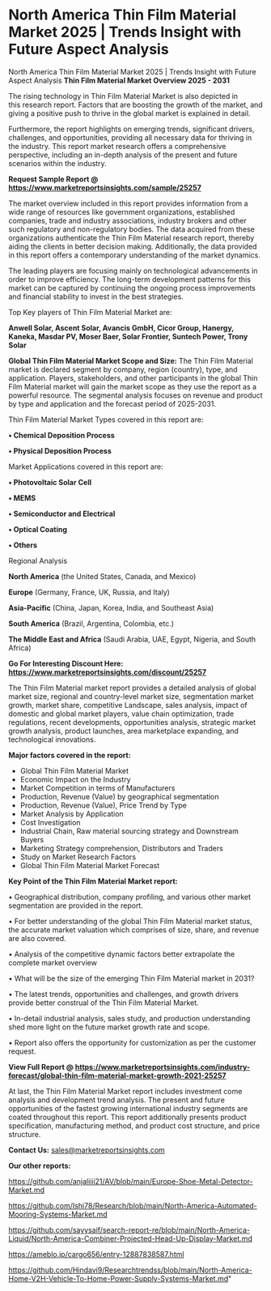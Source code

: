 # North America Thin Film Material Market 2025 | Trends Insight with Future Aspect Analysis
 North America Thin Film Material Market 2025 | Trends Insight with Future Aspect Analysis
<Strong> Thin Film Material Market Overview 2025 - 2031</strong>

The rising technology in Thin Film Material Market is also depicted in this research report. Factors that are boosting the growth of the market, and giving a positive push to thrive in the global market is explained in detail.

Furthermore, the report highlights on emerging trends, significant drivers, challenges, and opportunities, providing all necessary data for thriving in the industry. This report market research offers a comprehensive perspective, including an in-depth analysis of the present and future scenarios within the industry.

<strong>Request Sample Report @ <a href=https://www.marketreportsinsights.com/sample/25257>https://www.marketreportsinsights.com/sample/25257</a></strong>

The market overview included in this report provides information from a wide range of resources like government organizations, established companies, trade and industry associations, industry brokers and other such regulatory and non-regulatory bodies. The data acquired from these organizations authenticate the Thin Film Material research report, thereby aiding the clients in better decision making. Additionally, the data provided in this report offers a contemporary understanding of the market dynamics.

The leading players are focusing mainly on technological advancements in order to improve efficiency. The long-term development patterns for this market can be captured by continuing the ongoing process improvements and financial stability to invest in the best strategies.

Top Key players of Thin Film Material Market are:

<strong>Anwell Solar, Ascent Solar, Avancis GmbH, Cicor Group, Hanergy, Kaneka, Masdar PV, Moser Baer, Solar Frontier, Suntech Power, Trony Solar</strong>

<strong><b>Global Thin Film Material Market Scope and Size:</b></strong>
The Thin Film Material market is declared segment by company, region (country), type, and application. Players, stakeholders, and other participants in the global Thin Film Material market will gain the market scope as they use the report as a powerful resource. The segmental analysis focuses on revenue and product by type and application and the forecast period of 2025-2031.

Thin Film Material Market Types covered in this report are:

<strong>• Chemical Deposition Process

• Physical Deposition Process</strong>

Market Applications covered in this report are:

<strong>• Photovoltaic Solar Cell

• MEMS

• Semiconductor and Electrical

• Optical Coating

• Others</strong> 

Regional Analysis

<strong>North America</strong> (the United States, Canada, and Mexico)

<strong>Europe</strong> (Germany, France, UK, Russia, and Italy)

<strong>Asia-Pacific</strong> (China, Japan, Korea, India, and Southeast Asia)

<strong>South America</strong> (Brazil, Argentina, Colombia, etc.)

<strong>The Middle East and Africa</strong> (Saudi Arabia, UAE, Egypt, Nigeria, and South Africa)

<strong>Go For Interesting Discount Here: <a href=https://www.marketreportsinsights.com/discount/25257>https://www.marketreportsinsights.com/discount/25257</a></strong>

The Thin Film Material market report provides a detailed analysis of global market size, regional and country-level market size, segmentation market growth, market share, competitive Landscape, sales analysis, impact of domestic and global market players, value chain optimization, trade regulations, recent developments, opportunities analysis, strategic market growth analysis, product launches, area marketplace expanding, and technological innovations.

<strong><b>Major factors covered in the report:</b></strong>
<ul>
  <li>Global Thin Film Material Market </li>
  <li>Economic Impact on the Industry</li>
  <li>Market Competition in terms of Manufacturers</li>
  <li>Production, Revenue (Value) by geographical segmentation</li>
  <li>Production, Revenue (Value), Price Trend by Type</li>
  <li>Market Analysis by Application</li>
  <li>Cost Investigation</li>
  <li>Industrial Chain, Raw material sourcing strategy and Downstream Buyers</li>
  <li>Marketing Strategy comprehension, Distributors and Traders</li>
  <li>Study on Market Research Factors</li>
  <li>Global Thin Film Material Market Forecast</li>
</ul>

<strong><b>Key Point of the Thin Film Material Market report:</b></strong>

• Geographical distribution, company profiling, and various other market segmentation are provided in the report.

• For better understanding of the global Thin Film Material market status, the accurate market valuation which comprises of size, share, and revenue are also covered.

• Analysis of the competitive dynamic factors better extrapolate the complete market overview

• What will be the size of the emerging Thin Film Material market in 2031?

• The latest trends, opportunities and challenges, and growth drivers provide better construal of the Thin Film Material Market.

• In-detail industrial analysis, sales study, and production understanding shed more light on the future market growth rate and scope.

• Report also offers the opportunity for customization as per the customer request.

<strong><b>View Full Report @ <a href=https://www.marketreportsinsights.com/industry-forecast/global-thin-film-material-market-growth-2021-25257>https://www.marketreportsinsights.com/industry-forecast/global-thin-film-material-market-growth-2021-25257</a></b></strong>


At last, the Thin Film Material Market report includes investment come analysis and development trend analysis. The present and future opportunities of the fastest growing international industry segments are coated throughout this report. This report additionally presents product specification, manufacturing method, and product cost structure, and price structure.

<strong>Contact Us:</strong>
sales@marketreportsinsights.com

<strong>Our other reports:</strong>

<a href=https://github.com/anjaliiii21/AV/blob/main/Europe-Shoe-Metal-Detector-Market.md>https://github.com/anjaliiii21/AV/blob/main/Europe-Shoe-Metal-Detector-Market.md</a>

<a href=https://github.com/Ishi78/Research/blob/main/North-America-Automated-Mooring-Systems-Market.md>https://github.com/Ishi78/Research/blob/main/North-America-Automated-Mooring-Systems-Market.md</a>

<a href=https://github.com/sayysaif/search-report-re/blob/main/North-America-Liquid/North-America-Combiner-Projected-Head-Up-Display-Market.md>https://github.com/sayysaif/search-report-re/blob/main/North-America-Liquid/North-America-Combiner-Projected-Head-Up-Display-Market.md</a>

<a href=https://ameblo.jp/cargo656/entry-12887838587.html>https://ameblo.jp/cargo656/entry-12887838587.html</a>

<a href=https://github.com/Hindavi9/Researchtrendss/blob/main/North-America-Home-V2H-Vehicle-To-Home-Power-Supply-Systems-Market.md>https://github.com/Hindavi9/Researchtrendss/blob/main/North-America-Home-V2H-Vehicle-To-Home-Power-Supply-Systems-Market.md</a>"
